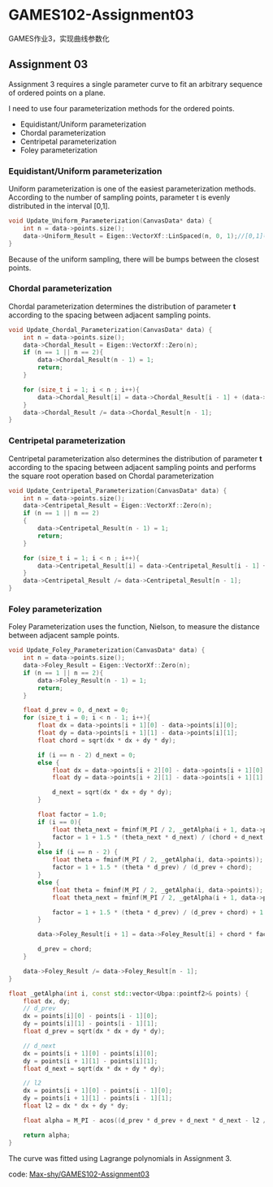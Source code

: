 # GAMES102-Assignment03
GAMES作业3，实现曲线参数化

## Assignment 03

Assignment 3 requires a single parameter curve to fit an arbitrary sequence of ordered points on a plane. 

I need to use four parameterization methods for the ordered points.

- Equidistant/Uniform parameterization
- Chordal parameterization
- Centripetal parameterization
- Foley parameterization



### Equidistant/Uniform parameterization

Uniform parameterization is one of the easiest parameterization methods. According to the number of sampling points, parameter t is evenly distributed in the interval [0,1].


```CPP
void Update_Uniform_Parameterization(CanvasData* data) {
	int n = data->points.size();
	data->Uniform_Result = Eigen::VectorXf::LinSpaced(n, 0, 1);//[0,1]等距分成n份，等距离参数化
}
```

Because of the uniform sampling, there will be bumps between the closest points.


### Chordal parameterization

Chordal parameterization determines the distribution of parameter **t** according to the spacing between adjacent sampling points.



```CPP
void Update_Chordal_Parameterization(CanvasData* data) {
	int n = data->points.size();
	data->Chordal_Result = Eigen::VectorXf::Zero(n);
	if (n == 1 || n == 2){
		data->Chordal_Result(n - 1) = 1;
		return;
	}

	for (size_t i = 1; i < n ; i++){
		data->Chordal_Result[i] = data->Chordal_Result[i - 1] + (data->points[i] - data->points[i - 1]).norm();
	}
	data->Chordal_Result /= data->Chordal_Result[n - 1];
}
```




### Centripetal parameterization

Centripetal parameterization also determines the distribution of parameter **t** according to the spacing between adjacent sampling points and performs the square root operation based on Chordal parameterization

```CPP
void Update_Centripetal_Parameterization(CanvasData* data) {
	int n = data->points.size();
	data->Centripetal_Result = Eigen::VectorXf::Zero(n);
	if (n == 1 || n == 2)
	{
		data->Centripetal_Result(n - 1) = 1;
		return;
	}

	for (size_t i = 1; i < n ; i++){
		data->Centripetal_Result[i] = data->Centripetal_Result[i - 1] + std::sqrt((data->points[i] - data->points[i - 1]).norm());
	}
	data->Centripetal_Result /= data->Centripetal_Result[n - 1];
}
```




### Foley parameterization

Foley Parameterization uses the function, Nielson, to measure the distance between adjacent sample points.

```CPP
void Update_Foley_Parameterization(CanvasData* data) {
	int n = data->points.size();
	data->Foley_Result = Eigen::VectorXf::Zero(n);
	if (n == 1 || n == 2){
		data->Foley_Result(n - 1) = 1;
		return;
	}

	float d_prev = 0, d_next = 0;
	for (size_t i = 0; i < n - 1; i++){
		float dx = data->points[i + 1][0] - data->points[i][0];
		float dy = data->points[i + 1][1] - data->points[i][1];
		float chord = sqrt(dx * dx + dy * dy);

		if (i == n - 2) d_next = 0;
		else {
			float dx = data->points[i + 2][0] - data->points[i + 1][0];
			float dy = data->points[i + 2][1] - data->points[i + 1][1];

			d_next = sqrt(dx * dx + dy * dy);
		}

		float factor = 1.0;
		if (i == 0){
			float theta_next = fminf(M_PI / 2, _getAlpha(i + 1, data->points));
			factor = 1 + 1.5 * (theta_next * d_next) / (chord + d_next);
		}
		else if (i == n - 2) {
			float theta = fminf(M_PI / 2, _getAlpha(i, data->points));
			factor = 1 + 1.5 * (theta * d_prev) / (d_prev + chord);
		}
		else {
			float theta = fminf(M_PI / 2, _getAlpha(i, data->points));
			float theta_next = fminf(M_PI / 2, _getAlpha(i + 1, data->points));

			factor = 1 + 1.5 * (theta * d_prev) / (d_prev + chord) + 1.5 * (theta_next * d_next) / (chord + d_next);
		}

		data->Foley_Result[i + 1] = data->Foley_Result[i] + chord * factor;

		d_prev = chord;
	}

	data->Foley_Result /= data->Foley_Result[n - 1];
}

float _getAlpha(int i, const std::vector<Ubpa::pointf2>& points) {
	float dx, dy;
	// d_prev
	dx = points[i][0] - points[i - 1][0];
	dy = points[i][1] - points[i - 1][1];
	float d_prev = sqrt(dx * dx + dy * dy);

	// d_next
	dx = points[i + 1][0] - points[i][0];
	dy = points[i + 1][1] - points[i][1];
	float d_next = sqrt(dx * dx + dy * dy);

	// l2
	dx = points[i + 1][0] - points[i - 1][0];
	dy = points[i + 1][1] - points[i - 1][1];
	float l2 = dx * dx + dy * dy;

	float alpha = M_PI - acos((d_prev * d_prev + d_next * d_next - l2 / (2 * d_next * d_prev)));

	return alpha;
}
```


The curve was fitted using Lagrange polynomials in Assignment 3.

code: [Max-shy/GAMES102-Assignment03](https://github.com/Max-shy/GAMES102-Assignment03)
